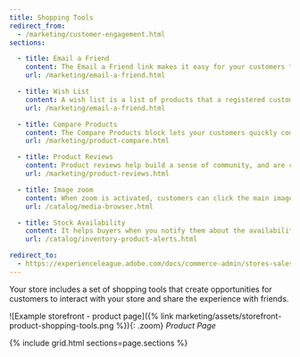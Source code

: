 ```yaml
---
title: Shopping Tools
redirect_from:
  - /marketing/customer-engagement.html
sections:

  - title: Email a Friend
    content: The Email a Friend link makes it easy for your customers to share links to products with their friends.
    url: /marketing/email-a-friend.html

  - title: Wish List
    content: A wish list is a list of products that a registered customer can share with friends, or save to transfer to the cart at a later date
    url: /marketing/email-a-friend.html

  - title: Compare Products
    content: The Compare Products block lets your customers quickly compare the features of one product with another.
    url: /marketing/product-compare.html

  - title: Product Reviews
    content: Product reviews help build a sense of community, and are considered to be more credible than any advertising money can buy.
    url: /marketing/product-reviews.html

  - title: Image zoom
    content: When zoom is activated, customers can click the main image and move the cursor around to magnify different parts of the image.
    url: /catalog/media-browser.html

  - title: Stock Availability
    content: It helps buyers when you notify them about the availability of a product, and can result in increased sales. You can create the "Notify me when this product is in stock" link for every product that is out of stock.
    url: /catalog/inventory-product-alerts.html

redirect_to:
  - https://experienceleague.adobe.com/docs/commerce-admin/stores-sales/introduction.html#shopping-assistance
---
```


Your store includes a set of shopping tools that create opportunities for customers to interact with your store and share the experience with friends.

![Example storefront - product page]({% link marketing/assets/storefront-product-shopping-tools.png %}){: .zoom}
_Product Page_

{% include grid.html sections=page.sections %}
